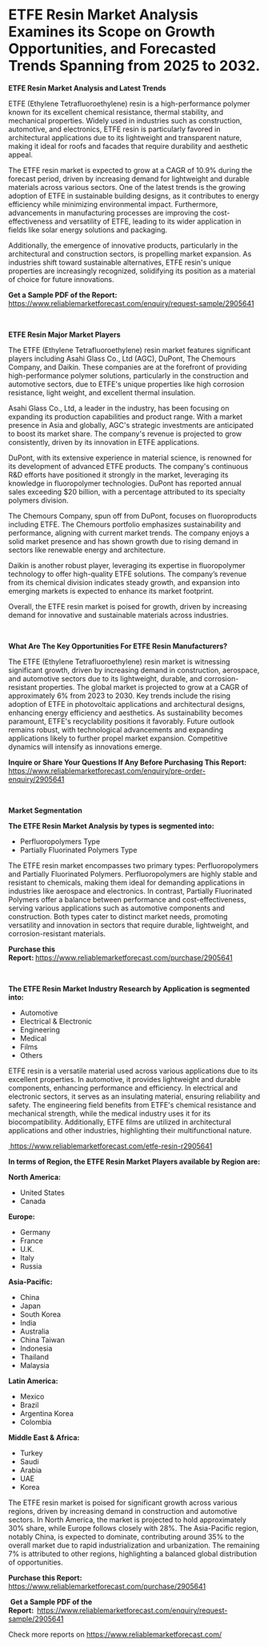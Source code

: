 <p><h1>ETFE Resin Market Analysis Examines its Scope on Growth Opportunities, and Forecasted Trends Spanning from 2025 to 2032.</h1></p><p><strong>ETFE Resin Market Analysis and Latest Trends</strong></p>
<p><p>ETFE (Ethylene Tetrafluoroethylene) resin is a high-performance polymer known for its excellent chemical resistance, thermal stability, and mechanical properties. Widely used in industries such as construction, automotive, and electronics, ETFE resin is particularly favored in architectural applications due to its lightweight and transparent nature, making it ideal for roofs and facades that require durability and aesthetic appeal.</p><p>The ETFE resin market is expected to grow at a CAGR of 10.9% during the forecast period, driven by increasing demand for lightweight and durable materials across various sectors. One of the latest trends is the growing adoption of ETFE in sustainable building designs, as it contributes to energy efficiency while minimizing environmental impact. Furthermore, advancements in manufacturing processes are improving the cost-effectiveness and versatility of ETFE, leading to its wider application in fields like solar energy solutions and packaging.</p><p>Additionally, the emergence of innovative products, particularly in the architectural and construction sectors, is propelling market expansion. As industries shift toward sustainable alternatives, ETFE resin's unique properties are increasingly recognized, solidifying its position as a material of choice for future innovations.</p></p>
<p><strong>Get a Sample PDF of the Report:&nbsp;</strong> <a href="https://www.reliablemarketforecast.com/enquiry/request-sample/2905641?utm_campaign=2739&utm_medium=2&utm_source=Github&utm_content=ia&utm_term=12032025&utm_id=etfe-resin">https://www.reliablemarketforecast.com/enquiry/request-sample/2905641</a></p>
<p>&nbsp;</p>
<p><strong>ETFE Resin Major Market Players</strong></p>
<p><p>The ETFE (Ethylene Tetrafluoroethylene) resin market features significant players including Asahi Glass Co., Ltd (AGC), DuPont, The Chemours Company, and Daikin. These companies are at the forefront of providing high-performance polymer solutions, particularly in the construction and automotive sectors, due to ETFE's unique properties like high corrosion resistance, light weight, and excellent thermal insulation.</p><p>Asahi Glass Co., Ltd, a leader in the industry, has been focusing on expanding its production capabilities and product range. With a market presence in Asia and globally, AGC's strategic investments are anticipated to boost its market share. The company's revenue is projected to grow consistently, driven by its innovation in ETFE applications.</p><p>DuPont, with its extensive experience in material science, is renowned for its development of advanced ETFE products. The company's continuous R&D efforts have positioned it strongly in the market, leveraging its knowledge in fluoropolymer technologies. DuPont has reported annual sales exceeding $20 billion, with a percentage attributed to its specialty polymers division.</p><p>The Chemours Company, spun off from DuPont, focuses on fluoroproducts including ETFE. The Chemours portfolio emphasizes sustainability and performance, aligning with current market trends. The company enjoys a solid market presence and has shown growth due to rising demand in sectors like renewable energy and architecture.</p><p>Daikin is another robust player, leveraging its expertise in fluoropolymer technology to offer high-quality ETFE solutions. The company’s revenue from its chemical division indicates steady growth, and expansion into emerging markets is expected to enhance its market footprint.</p><p>Overall, the ETFE resin market is poised for growth, driven by increasing demand for innovative and sustainable materials across industries.</p></p>
<p>&nbsp;</p>
<p><strong>What Are The Key Opportunities For ETFE Resin Manufacturers?</strong></p>
<p><p>The ETFE (Ethylene Tetrafluoroethylene) resin market is witnessing significant growth, driven by increasing demand in construction, aerospace, and automotive sectors due to its lightweight, durable, and corrosion-resistant properties. The global market is projected to grow at a CAGR of approximately 6% from 2023 to 2030. Key trends include the rising adoption of ETFE in photovoltaic applications and architectural designs, enhancing energy efficiency and aesthetics. As sustainability becomes paramount, ETFE's recyclability positions it favorably. Future outlook remains robust, with technological advancements and expanding applications likely to further propel market expansion. Competitive dynamics will intensify as innovations emerge.</p></p>
<p><strong>Inquire or Share Your Questions If Any Before Purchasing This Report:</strong> <a href="https://www.reliablemarketforecast.com/enquiry/pre-order-enquiry/2905641?utm_campaign=2739&utm_medium=2&utm_source=Github&utm_content=ia&utm_term=12032025&utm_id=etfe-resin">https://www.reliablemarketforecast.com/enquiry/pre-order-enquiry/2905641</a></p>
<p>&nbsp;</p>
<p><strong>Market Segmentation</strong></p>
<p><strong>The ETFE Resin Market Analysis by types is segmented into:</strong></p>
<p><ul><li>Perfluoropolymers Type</li><li>Partially Fluorinated Polymers Type</li></ul></p>
<p><p>The ETFE resin market encompasses two primary types: Perfluoropolymers and Partially Fluorinated Polymers. Perfluoropolymers are highly stable and resistant to chemicals, making them ideal for demanding applications in industries like aerospace and electronics. In contrast, Partially Fluorinated Polymers offer a balance between performance and cost-effectiveness, serving various applications such as automotive components and construction. Both types cater to distinct market needs, promoting versatility and innovation in sectors that require durable, lightweight, and corrosion-resistant materials.</p></p>
<p><strong>Purchase this Report:&nbsp;</strong><a href="https://www.reliablemarketforecast.com/purchase/2905641?utm_campaign=2739&utm_medium=2&utm_source=Github&utm_content=ia&utm_term=12032025&utm_id=etfe-resin">https://www.reliablemarketforecast.com/purchase/2905641</a></p>
<p>&nbsp;</p>
<p><strong>The ETFE Resin Market Industry Research by Application is segmented into:</strong></p>
<p><ul><li>Automotive</li><li>Electrical & Electronic</li><li>Engineering</li><li>Medical</li><li>Films</li><li>Others</li></ul></p>
<p><p>ETFE resin is a versatile material used across various applications due to its excellent properties. In automotive, it provides lightweight and durable components, enhancing performance and efficiency. In electrical and electronic sectors, it serves as an insulating material, ensuring reliability and safety. The engineering field benefits from ETFE's chemical resistance and mechanical strength, while the medical industry uses it for its biocompatibility. Additionally, ETFE films are utilized in architectural applications and other industries, highlighting their multifunctional nature.</p></p>
<p><a href="https://www.reliablemarketforecast.com/etfe-resin-r2905641?utm_campaign=2739&utm_medium=2&utm_source=Github&utm_content=ia&utm_term=12032025&utm_id=etfe-resin">&nbsp;https://www.reliablemarketforecast.com/etfe-resin-r2905641</a></p>
<p><strong>In terms of Region, the ETFE Resin Market Players available by Region are:</strong></p>
<p>
    <p> <strong> North America: </strong>
        <ul>
            <li>United States</li>
            <li>Canada</li>
        </ul>
        </p> 
    <p> <strong> Europe: </strong>
        <ul>
            <li>Germany</li>
            <li>France</li>
            <li>U.K.</li>
            <li>Italy</li>
            <li>Russia</li>
        </ul>
        </p> 
    <p> <strong> Asia-Pacific: </strong>
        <ul>
            <li>China</li>
            <li>Japan</li>
            <li>South Korea</li>
            <li>India</li>
            <li>Australia</li>
            <li>China Taiwan</li>
            <li>Indonesia</li>
            <li>Thailand</li>
            <li>Malaysia</li>
        </ul>
        </p> 
    <p> <strong> Latin America: </strong>
        <ul>
            <li>Mexico</li>
            <li>Brazil</li>
            <li>Argentina Korea</li>
            <li>Colombia</li>
        </ul>
        </p> 
    <p> <strong> Middle East & Africa: </strong>
        <ul>
            <li>Turkey</li>
            <li>Saudi</li>
            <li>Arabia</li>
            <li>UAE</li>
            <li>Korea</li>
        </ul>
    </p>
    </p>
<p><p>The ETFE resin market is poised for significant growth across various regions, driven by increasing demand in construction and automotive sectors. In North America, the market is projected to hold approximately 30% share, while Europe follows closely with 28%. The Asia-Pacific region, notably China, is expected to dominate, contributing around 35% to the overall market due to rapid industrialization and urbanization. The remaining 7% is attributed to other regions, highlighting a balanced global distribution of opportunities.</p></p>
<p><strong>Purchase this Report: </strong><a href="https://www.reliablemarketforecast.com/purchase/2905641?utm_campaign=2739&utm_medium=2&utm_source=Github&utm_content=ia&utm_term=12032025&utm_id=etfe-resin">https://www.reliablemarketforecast.com/purchase/2905641</a></p>
<p>&nbsp;<strong>Get a Sample PDF of the Report:&nbsp;&nbsp;</strong><a href="https://www.reliablemarketforecast.com/enquiry/request-sample/2905641?utm_campaign=2739&utm_medium=2&utm_source=Github&utm_content=ia&utm_term=12032025&utm_id=etfe-resin">https://www.reliablemarketforecast.com/enquiry/request-sample/2905641</a></p>
<p><strong></strong></p>
<p>Check more reports on <a href="https://www.reliablemarketforecast.com/?utm_campaign=2739&utm_medium=2&utm_source=Github&utm_content=ia&utm_term=12032025&utm_id=etfe-resin">https://www.reliablemarketforecast.com/</a></p>